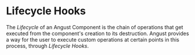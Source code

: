 
&nbsp;

# Lifecycle Hooks

The *Lifecycle* of an Angust Component is the chain of operations that get executed from the component's creation to its destruction. Angust provides a way for the user to execute custom operations at certain points in this process, through *Lifecycle Hooks*.

